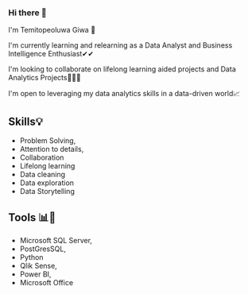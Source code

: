 ### Hi there 👋

I'm Temitopeoluwa Giwa 👩

I'm currently learning and relearning as a Data Analyst and Business Intelligence Enthusiast✔✔

I'm looking to collaborate on lifelong learning aided projects and Data Analytics Projects👋🏿👋

I'm open to leveraging my data analytics skills in a data-driven world📈
## Skills💡
* Problem Solving, 
* Attention to details, 
* Collaboration 
* Lifelong learning
* Data cleaning
* Data exploration 
* Data Storytelling

## Tools 📊🔧
* Microsoft SQL Server, 
* PostGresSQL, 
* Python 
* Qlik Sense, 
* Power BI, 
* Microsoft Office


<!-- ![Temitopeoluwa's GitHub stats](https://github-readme-stats.vercel.app/api?username=TemitopeoluwaGiwa&show_icons=true&theme=dark)
-->
<!--
**TemitopeoluwaGiwa/TemitopeoluwaGiwa** is a ✨ _special_ ✨ repository because its `README.md` (this file) appears on your GitHub profile.

Here are some ideas to get you started:

- 🔭 I’m currently working on 
- 🌱 I’m currently learning ...
- 👯 I’m looking to collaborate on ...
- 🤔 I’m looking for help with ...
- 💬 Ask me about ...
- 📫 How to reach me: ...
- 😄 Pronouns: ...
- ⚡ Fun fact: ...
-->
